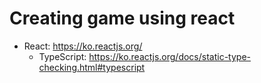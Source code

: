 # Creating game using react

- React: https://ko.reactjs.org/
  - TypeScript: https://ko.reactjs.org/docs/static-type-checking.html#typescript
